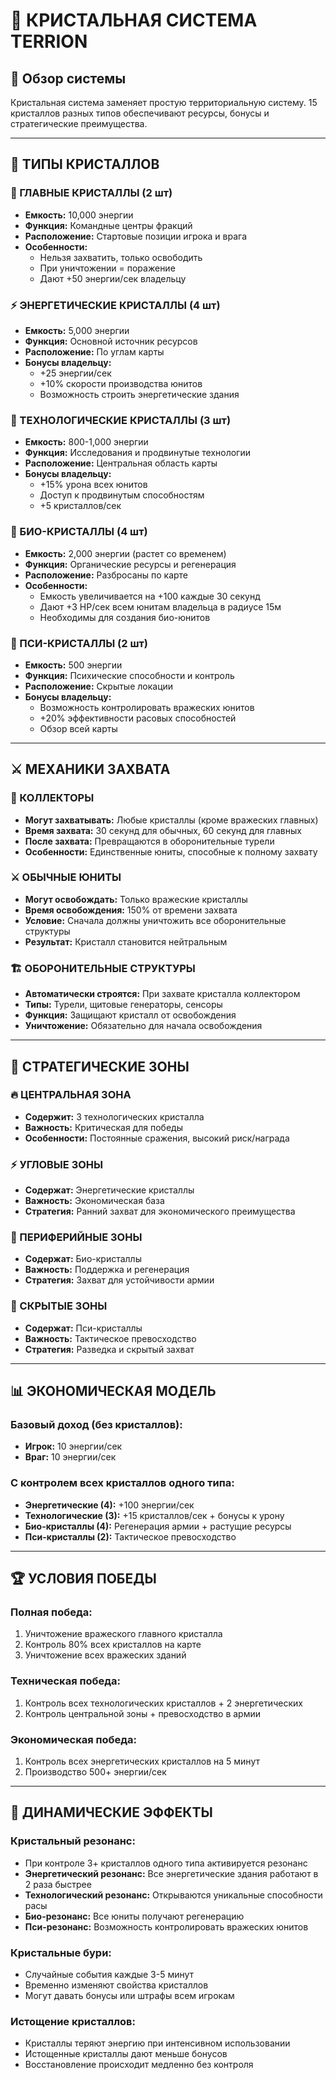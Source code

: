 # 💎 КРИСТАЛЬНАЯ СИСТЕМА TERRION

## 🌟 **Обзор системы**

Кристальная система заменяет простую территориальную систему. 15 кристаллов разных типов обеспечивают ресурсы, бонусы и стратегические преимущества.

---

## 🔮 **ТИПЫ КРИСТАЛЛОВ**

### **👑 ГЛАВНЫЕ КРИСТАЛЛЫ (2 шт)**
- **Емкость:** 10,000 энергии
- **Функция:** Командные центры фракций
- **Расположение:** Стартовые позиции игрока и врага
- **Особенности:** 
  - Нельзя захватить, только освободить
  - При уничтожении = поражение
  - Дают +50 энергии/сек владельцу

### **⚡ ЭНЕРГЕТИЧЕСКИЕ КРИСТАЛЛЫ (4 шт)**
- **Емкость:** 5,000 энергии
- **Функция:** Основной источник ресурсов
- **Расположение:** По углам карты
- **Бонусы владельцу:**
  - +25 энергии/сек
  - +10% скорости производства юнитов
  - Возможность строить энергетические здания

### **🔬 ТЕХНОЛОГИЧЕСКИЕ КРИСТАЛЛЫ (3 шт)**
- **Емкость:** 800-1,000 энергии
- **Функция:** Исследования и продвинутые технологии
- **Расположение:** Центральная область карты
- **Бонусы владельцу:**
  - +15% урона всех юнитов
  - Доступ к продвинутым способностям
  - +5 кристаллов/сек

### **🌿 БИО-КРИСТАЛЛЫ (4 шт)**
- **Емкость:** 2,000 энергии (растет со временем)
- **Функция:** Органические ресурсы и регенерация
- **Расположение:** Разбросаны по карте
- **Особенности:**
  - Емкость увеличивается на +100 каждые 30 секунд
  - Дают +3 HP/сек всем юнитам владельца в радиусе 15м
  - Необходимы для создания био-юнитов

### **🧠 ПСИ-КРИСТАЛЛЫ (2 шт)**
- **Емкость:** 500 энергии
- **Функция:** Психические способности и контроль
- **Расположение:** Скрытые локации
- **Бонусы владельцу:**
  - Возможность контролировать вражеских юнитов
  - +20% эффективности расовых способностей
  - Обзор всей карты

---

## ⚔️ **МЕХАНИКИ ЗАХВАТА**

### **🏃 КОЛЛЕКТОРЫ**
- **Могут захватывать:** Любые кристаллы (кроме вражеских главных)
- **Время захвата:** 30 секунд для обычных, 60 секунд для главных
- **После захвата:** Превращаются в оборонительные турели
- **Особенности:** Единственные юниты, способные к полному захвату

### **⚔️ ОБЫЧНЫЕ ЮНИТЫ**
- **Могут освобождать:** Только вражеские кристаллы
- **Время освобождения:** 150% от времени захвата
- **Условие:** Сначала должны уничтожить все оборонительные структуры
- **Результат:** Кристалл становится нейтральным

### **🏗️ ОБОРОНИТЕЛЬНЫЕ СТРУКТУРЫ**
- **Автоматически строятся:** При захвате кристалла коллектором
- **Типы:** Турели, щитовые генераторы, сенсоры
- **Функция:** Защищают кристалл от освобождения
- **Уничтожение:** Обязательно для начала освобождения

---

## 🎯 **СТРАТЕГИЧЕСКИЕ ЗОНЫ**

### **🔥 ЦЕНТРАЛЬНАЯ ЗОНА**
- **Содержит:** 3 технологических кристалла
- **Важность:** Критическая для победы
- **Особенности:** Постоянные сражения, высокий риск/награда

### **⚡ УГЛОВЫЕ ЗОНЫ**
- **Содержат:** Энергетические кристаллы
- **Важность:** Экономическая база
- **Стратегия:** Ранний захват для экономического преимущества

### **🌿 ПЕРИФЕРИЙНЫЕ ЗОНЫ**
- **Содержат:** Био-кристаллы
- **Важность:** Поддержка и регенерация
- **Стратегия:** Захват для устойчивости армии

### **🧠 СКРЫТЫЕ ЗОНЫ**
- **Содержат:** Пси-кристаллы
- **Важность:** Тактическое превосходство
- **Стратегия:** Разведка и скрытый захват

---

## 📊 **ЭКОНОМИЧЕСКАЯ МОДЕЛЬ**

### **Базовый доход (без кристаллов):**
- **Игрок:** 10 энергии/сек
- **Враг:** 10 энергии/сек

### **С контролем всех кристаллов одного типа:**
- **Энергетические (4):** +100 энергии/сек
- **Технологические (3):** +15 кристаллов/сек + бонусы к урону
- **Био-кристаллы (4):** Регенерация армии + растущие ресурсы
- **Пси-кристаллы (2):** Тактическое превосходство

---

## 🏆 **УСЛОВИЯ ПОБЕДЫ**

### **Полная победа:**
1. Уничтожение вражеского главного кристалла
2. Контроль 80% всех кристаллов на карте
3. Уничтожение всех вражеских зданий

### **Техническая победа:**
1. Контроль всех технологических кристаллов + 2 энергетических
2. Контроль центральной зоны + превосходство в армии

### **Экономическая победа:**
1. Контроль всех энергетических кристаллов на 5 минут
2. Производство 500+ энергии/сек

---

## 🔄 **ДИНАМИЧЕСКИЕ ЭФФЕКТЫ**

### **Кристальный резонанс:**
- При контроле 3+ кристаллов одного типа активируется резонанс
- **Энергетический резонанс:** Все энергетические здания работают в 2 раза быстрее
- **Технологический резонанс:** Открываются уникальные способности расы
- **Био-резонанс:** Все юниты получают регенерацию
- **Пси-резонанс:** Возможность контролировать вражеских юнитов

### **Кристальные бури:**
- Случайные события каждые 3-5 минут
- Временно изменяют свойства кристаллов
- Могут давать бонусы или штрафы всем игрокам

### **Истощение кристаллов:**
- Кристаллы теряют энергию при интенсивном использовании
- Истощенные кристаллы дают меньше бонусов
- Восстановление происходит медленно без контроля

